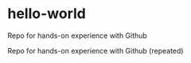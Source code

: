 # hello-world
Repo for hands-on experience with Github

Repo for hands-on experience with Github (repeated)
